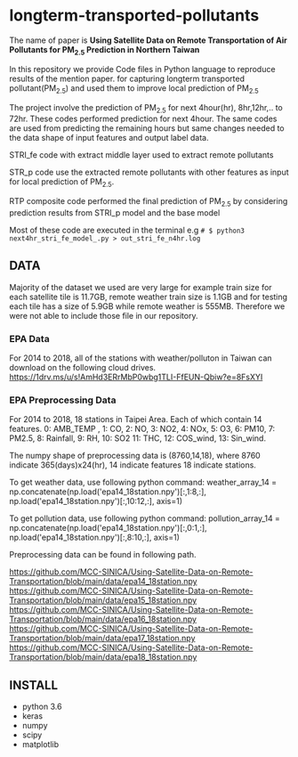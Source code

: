 # longterm-transported-pollutants

The name of paper is **Using Satellite Data on Remote Transportation of Air Pollutants for PM<sub>2.5</sub> Prediction in Northern Taiwan**

In this repository we provide Code files in Python language to reproduce results of the mention paper. for capturing longterm transported pollutant(PM<sub>2.5</sub>) and used them to improve local prediction of PM<sub>2.5</sub>

The project involve the prediction of PM<sub>2.5</sub> for next 4hour(hr), 8hr,12hr,.. to 72hr. These codes performed prediction 
for next 4hour. The same codes are used from predicting the remaining hours but same changes needed to the 
data shape of input features and output label data.

STRI_fe code with extract middle layer used to extract remote pollutants

STR_p code use the extracted remote pollutants with other features as input for local prediction of PM<sub>2.5</sub>.

RTP composite code performed the final prediction of PM<sub>2.5</sub> by considering prediction results from STRI_p model and the base model

Most of these code are executed in the terminal e.g `# $ python3 next4hr_stri_fe_model_.py > out_stri_fe_n4hr.log`

## DATA

Majority of the dataset we used are very large for example train size for each satellite tile is 11.7GB, remote weather train size is 1.1GB and for testing each tile has a size of 5.9GB while remote weather is 555MB. Therefore we were not able to include those file in our repository.

### EPA Data
For 2014 to 2018, all of the stations with weather/polluton in Taiwan can download on the following cloud drives.
https://1drv.ms/u/s!AmHd3ERrMbP0wbg1TLI-FfEUN-Qbiw?e=8FsXYI

### EPA Preprocessing Data
For 2014 to 2018, 18 stations in Taipei Area. Each of which contain 14 features.
0: AMB_TEMP , 1: CO, 2: NO, 3: NO2, 4: NOx, 5: O3, 6: PM10, 7: PM2.5, 8: Rainfall, 9: RH, 10: SO2
11: THC, 12: COS_wind, 13: Sin_wind.

The numpy shape of preprocessing data is (8760,14,18), where 8760 indicate 365(days)x24(hr), 14 indicate features
18 indicate stations.

To get weather data, use following python command:
weather_array_14 = np.concatenate(np.load('epa14_18station.npy')[:,1:8,:], np.load('epa14_18station.npy')[:,10:12,:], axis=1)

To get pollution data, use following python command:
pollution_array_14 = np.concatenate(np.load('epa14_18station.npy')[:,0:1,:], np.load('epa14_18station.npy')[:,8:10,:], axis=1)

Preprocessing data can be found in following path.

https://github.com/MCC-SINICA/Using-Satellite-Data-on-Remote-Transportation/blob/main/data/epa14_18station.npy
https://github.com/MCC-SINICA/Using-Satellite-Data-on-Remote-Transportation/blob/main/data/epa15_18station.npy
https://github.com/MCC-SINICA/Using-Satellite-Data-on-Remote-Transportation/blob/main/data/epa16_18station.npy
https://github.com/MCC-SINICA/Using-Satellite-Data-on-Remote-Transportation/blob/main/data/epa17_18station.npy
https://github.com/MCC-SINICA/Using-Satellite-Data-on-Remote-Transportation/blob/main/data/epa18_18station.npy


## INSTALL


- python 3.6
- keras
- numpy
- scipy
- matplotlib

